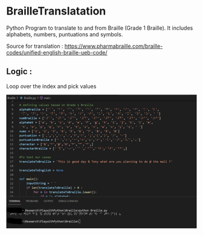 # BrailleTranslatation

Python Program to translate to and from Braille (Grade 1 Braille). It includes alphabets, numbers, puntuations and symbols. 

Source for translation : https://www.pharmabraille.com/braille-codes/unified-english-braille-ueb-code/ 
## Logic : 
Loop over the index and pick values

![Alt text](https://github.com/swapanroy/BrailleTranslatation/blob/main/Braille.jpg? "Output of translated Braille")

